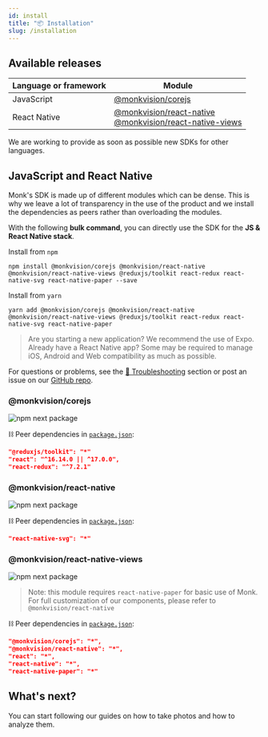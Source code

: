 ```yaml
---
id: install
title: "📦 Installation"
slug: /installation
---
```


## Available releases
| Language or framework | Module |
|-----------------------|--------|
| JavaScript | [@monkvision/corejs](#monkvisioncorejs) |
| React Native | [@monkvision/react-native](#monkvisionreact-native)<br/>[@monkvision/react-native-views](#monkvisionreact-native-views) |

We are working to provide as soon as possible new SDKs for other languages.

## JavaScript and React Native

Monk's SDK is made up of different modules which can be dense.
This is why we leave a lot of transparency in the use of the product
and we install the dependencies as peers rather than overloading the modules.

With the following **bulk command**,
you can directly use the SDK for the **JS & React Native stack**.

Install from `npm`
``` npm
npm install @monkvision/corejs @monkvision/react-native @monkvision/react-native-views @reduxjs/toolkit react-redux react-native-svg react-native-paper --save
```

Install from `yarn`
``` yarn
yarn add @monkvision/corejs @monkvision/react-native @monkvision/react-native-views @reduxjs/toolkit react-redux react-native-svg react-native-paper
```

> Are you starting a new application? We recommend the use of Expo.
> Already have a React Native app? Some may be required
> to manage iOS, Android and Web compatibility as much as possible.

For questions or problems, see the [🧯 Troubleshooting](https://monkvision.github.io/monkjs/docs/troubleshooting) section
or post an issue on our [GitHub repo](https://github.com/monkvision/monkjs/issues).

### @monkvision/corejs
![npm next package](https://img.shields.io/npm/v/@monkvision/corejs/next.svg)

⛓️ Peer dependencies in [`package.json`](https://github.com/monkvision/monkjs/tree/main/packages/corejs/package.json):
 ``` json
"@reduxjs/toolkit": "*"
"react": "^16.14.0 || ^17.0.0",
"react-redux": "^7.2.1"
 ```

### @monkvision/react-native
![npm next package](https://img.shields.io/npm/v/@monkvision/react-native/next.svg)

⛓️ Peer dependencies in [`package.json`](https://github.com/monkvision/monkjs/tree/main/packages/react-native/package.json):
 ``` json
"react-native-svg": "*"
 ```

### @monkvision/react-native-views
![npm next package](https://img.shields.io/npm/v/@monkvision/react-native-views/next.svg)

> Note: this module requires `react-native-paper` for basic use of Monk.
> For full customization of our components, please refer to `@monkvision/react-native`

⛓️ Peer dependencies in [`package.json`](https://github.com/monkvision/monkjs/tree/main/packages/react-native-views/package.json):
 ``` json
"@monkvision/corejs": "*",
"@monkvision/react-native": "*",
"react": "*",
"react-native": "*",
"react-native-paper": "*"
 ```

## What's next?

You can start following our guides on how to take photos and how to analyze them.
